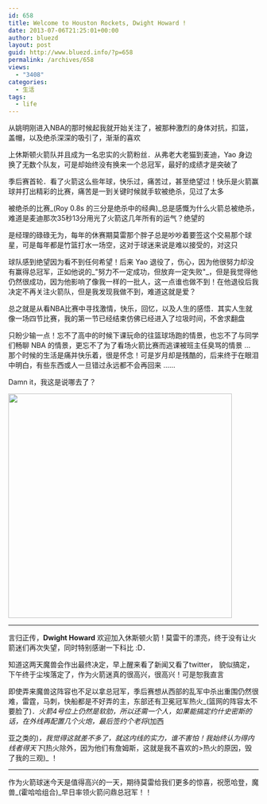 ```yaml
---
id: 658
title: Welcome to Houston Rockets, Dwight Howard !
date: 2013-07-06T21:25:01+00:00
author: bluezd
layout: post
guid: http://www.bluezd.info/?p=658
permalink: /archives/658
views:
  - "3408"
categories:
  - 生活
tags:
  - life
---
```

从姚明刚进入NBA的那时候起我就开始关注了，被那种激烈的身体对抗，扣篮，盖帽，以及绝杀深深的吸引了，渐渐的喜欢
  
上休斯顿火箭队并且成为一名忠实的火箭粉丝．从弗老大老猫到麦迪，Yao 身边换了无数个队友，可是却始终没有换来一个总冠军，最好的成绩才是突破了
  
季后赛首轮．看了火箭这么些年球，快乐过，痛苦过，甚至绝望过！快乐是火箭赢球并打出精彩的比赛，痛苦是一到关键时候就手软被绝杀，见过了太多
  
被绝杀的比赛_(Roy 0.8s 的三分是绝杀中的经典)_总是感慨为什么火箭总被绝杀，难道是麦迪那次35秒13分用光了火箭这几年所有的运气？绝望的
  
是经理的碌碌无为，每年的休赛期莫雷那个胖子总是吵吵着要签这个交易那个球星，可是每年都是竹篮打水一场空，这对于球迷来说是难以接受的，对这只
  
球队感到绝望因为看不到任何希望！后来 Yao 退役了，伤心，因为他很努力却没有赢得总冠军，正如他说的_"努力不一定成功，但放弃一定失败"_，但是我觉得他仍然很成功，因为他影响了像我一样的一批人，这一点谁也做不到！在他退役后我决定不再关注火箭队，但是我发现我做不到，难道这就是爱？

总之就是从看NBA比赛中寻找激情，快乐，回忆，以及人生的感悟．其实人生就像一场四节比赛，我的第一节已经结束仿佛已经进入了垃圾时间，不舍求翻盘
  
只盼少输一点！忘不了高中的时候下课玩命的往篮球场跑的情景，也忘不了与同学们畅聊 NBA 的情景，更忘不了为了看场火箭比赛而逃课被班主任臭骂的情景 &#8230; 那个时候的生活是痛并快乐着，很是怀念！可是岁月却是残酷的，后来终于在眼泪中明白，有些东西或人一旦错过永远都不会再回来 &#8230;&#8230;

Damn it，我这是说哪去了？

<img src="http://i3.sinaimg.cn/ty/nba/2013-07-06/U4934P6T12D6656772F44DT20130706105515.jpg" width="450" height="452" class="aligncenter" />

* * *

言归正传，**Dwight Howard** 欢迎加入休斯顿火箭 ! 莫雷干的漂亮，终于没有让火箭迷们再次失望，同时特别感谢一下科比 :D．

知道这两天魔兽会作出最终决定，早上醒来看了新闻又看了twitter， 貌似搞定，下午终于尘埃落定了，作为火箭迷真的很高兴，很高兴！可是恕我直言
  
即使弄来魔兽这阵容也不足以拿总冠军，季后赛想从西部的乱军中杀出重围仍然很难，雷霆，马刺，快船都是不好弄的主，东部还有卫冕冠军热火_(篮网的阵容太不要脸了)_．火箭4号位上仍然是软肋，所以还需一个人，如果能搞定约什史密斯的话，在外线再配置几个火炮，最后签约个老将_(加西
  
亚之类的)_，我觉得这就差不多了，就这内线的实力，谁不害怕！我始终认为得内线者得天下_(热火除外，因为他们有詹姆斯，这就是我不喜欢的>热火的原因，毁了我的三观)_ ！

* * *

作为火箭球迷今天是值得高兴的一天，期待莫雷给我们更多的惊喜，祝愿哈登，魔兽_(霍哈哈组合)_早日率领火箭问鼎总冠军！！